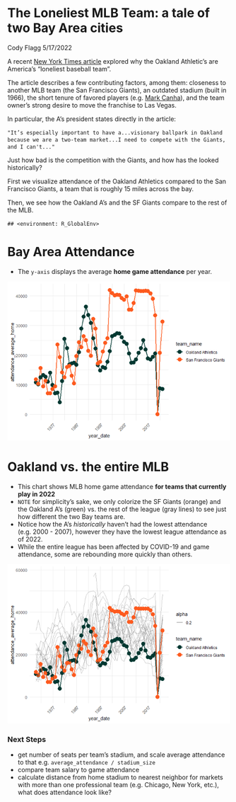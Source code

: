The Loneliest MLB Team: a tale of two Bay Area cities
================
Cody Flagg
5/17/2022

A recent [New York Times
article](https://www.nytimes.com/2022/05/15/sports/baseball/oakland-athletics-attendance.html)
explored why the Oakland Athletic’s are America’s “loneliest baseball
team”.

The article describes a few contributing factors, among them: closeness
to another MLB team (the San Francisco Giants), an outdated stadium
(built in 1966), the short tenure of favored players (e.g. [Mark
Canha](https://www.nytimes.com/2022/05/18/sports/baseball/mark-canha-mets.html)),
and the team owner’s strong desire to move the franchise to Las Vegas.

In particular, the A’s president states directly in the article:

    "It’s especially important to have a...visionary ballpark in Oakland because we are a two-team market...I need to compete with the Giants, and I can't..."

Just how bad is the competition with the Giants, and how has the looked
historically?

First we visualize attendance of the Oakland Athletics compared to the
San Francisco Giants, a team that is roughly 15 miles across the bay.

Then, we see how the Oakland A’s and the SF Giants compare to the rest
of the MLB.

    ## <environment: R_GlobalEnv>

# Bay Area Attendance

-   The `y-axis` displays the average **home game attendance** per year.

![](the-loneliest-team_files/figure-gfm/unnamed-chunk-2-1.png)<!-- -->

# Oakland vs. the entire MLB

-   This chart shows MLB home game attendance **for teams that currently
    play in 2022**
-   `NOTE` for simplicity’s sake, we only colorize the SF Giants
    (orange) and the Oakland A’s (green) vs. the rest of the league
    (gray lines) to see just how different the two Bay teams are.
-   Notice how the A’s *historically* haven’t had the lowest attendance
    (e.g. 2000 - 2007), however they have the lowest league attendance
    as of 2022.
-   While the entire league has been affected by COVID-19 and game
    attendance, some are rebounding more quickly than others.

![](the-loneliest-team_files/figure-gfm/unnamed-chunk-3-1.png)<!-- -->

### Next Steps

-   get number of seats per team’s stadium, and scale average attendance
    to that e.g. `average_attendance / stadium_size`
-   compare team salary to game attendance
-   calculate distance from home stadium to nearest neighbor for markets
    with more than one professional team (e.g. Chicago, New York, etc.),
    what does attendance look like?
